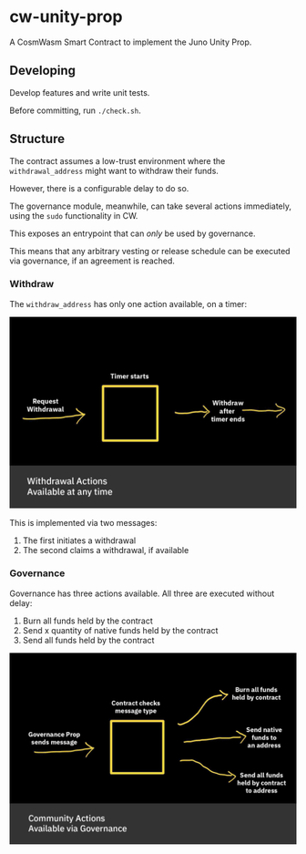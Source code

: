 # cw-unity-prop

A CosmWasm Smart Contract to implement the Juno Unity Prop.

## Developing

Develop features and write unit tests.

Before committing, run `./check.sh`.

## Structure

The contract assumes a low-trust environment where the `withdrawal_address` might want to withdraw their funds.

However, there is a configurable delay to do so.

The governance module, meanwhile, can take several actions immediately, using the `sudo` functionality in CW.

This exposes an entrypoint that can _only_ be used by governance.

This means that any arbitrary vesting or release schedule can be executed via governance, if an agreement is reached.

### Withdraw

The `withdraw_address` has only one action available, on a timer:

![Actions available to the withdraw address](https://raw.githubusercontent.com/CosmosContracts/cw-unity-prop/main/doc/withdrawal_actions.png)

This is implemented via two messages:

1. The first initiates a withdrawal
2. The second claims a withdrawal, if available

### Governance

Governance has three actions available. All three are executed without delay:

1. Burn all funds held by the contract
2. Send x quantity of native funds held by the contract
3. Send all funds held by the contract

![Actions available via the governance module](https://raw.githubusercontent.com/CosmosContracts/cw-unity-prop/main/doc/gov_actions.png)
